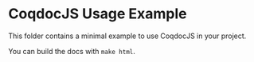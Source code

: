 # CoqdocJS Usage Example
This folder contains a minimal example to use CoqdocJS in your project.

You can build the docs with `make html`.
